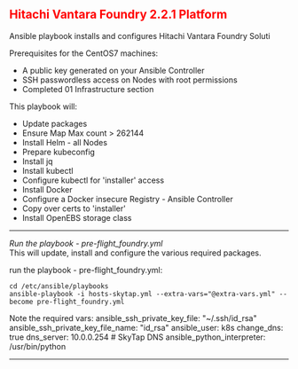 ## <font color='red'>Hitachi Vantara Foundry 2.2.1 Platform</font>
Ansible playbook installs and configures Hitachi Vantara Foundry Soluti

Prerequisites for the CentOS7 machines:
* A public key generated on your Ansible Controller
* SSH passwordless access on Nodes with root permissions
* Completed 01 Infrastructure section

This playbook will:
* Update packages
* Ensure Map Max count > 262144
* Install Helm - all Nodes
* Prepare kubeconfig
* Install jq
* Install kubectl
* Configure kubectl for 'installer' access
* Install Docker
* Configure a Docker insecure Registry - Ansible Controller
* Copy over certs to 'installer'
* Install OpenEBS storage class

---

<em>Run the playbook - pre-flight_foundry.yml</em>  
This will update, install and configure the various required packages.



run the playbook - pre-flight_foundry.yml: 
```
cd /etc/ansible/playbooks
ansible-playbook -i hosts-skytap.yml --extra-vars="@extra-vars.yml" --become pre-flight_foundry.yml
```
Note the required vars:
    ansible_ssh_private_key_file: "~/.ssh/id_rsa"
    ansible_ssh_private_key_file_name: "id_rsa"
    ansible_user: k8s
    change_dns: true
    dns_server: 10.0.0.254 # SkyTap DNS
    ansible_python_interpreter: /usr/bin/python

---